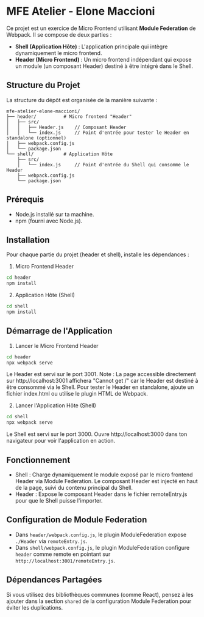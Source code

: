# MFE Atelier - Elone Maccioni

Ce projet est un exercice de Micro Frontend utilisant **Module Federation** de Webpack. Il se compose de deux parties :

- **Shell (Application Hôte)** : L'application principale qui intègre dynamiquement le micro frontend.
- **Header (Micro Frontend)** : Un micro frontend indépendant qui expose un module (un composant Header) destiné à être intégré dans le Shell.

## Structure du Projet

La structure du dépôt est organisée de la manière suivante :

```plaintext
mfe-atelier-elone-maccioni/
├── header/          # Micro frontend "Header"
│   ├── src/
│   │   ├── Header.js    // Composant Header
│   │   └── index.js     // Point d'entrée pour tester le Header en standalone (optionnel)
│   ├── webpack.config.js
│   └── package.json
└── shell/           # Application Hôte
    ├── src/
    │   └── index.js     // Point d'entrée du Shell qui consomme le Header
    ├── webpack.config.js
    └── package.json
```

## Prérequis

- Node.js installé sur ta machine.
- npm (fourni avec Node.js).

## Installation

Pour chaque partie du projet (header et shell), installe les dépendances :

1. Micro Frontend Header
```bash
cd header
npm install
```

2. Application Hôte (Shell)
```bash
cd shell
npm install
```

## Démarrage de l'Application

1. Lancer le Micro Frontend Header
```bash
cd header
npx webpack serve
```
Le Header est servi sur le port 3001. Note : La page accessible directement sur http://localhost:3001 affichera "Cannot get /" car le Header est destiné à être consommé via le Shell. Pour tester le Header en standalone, ajoute un fichier index.html ou utilise le plugin HTML de Webpack.

2. Lancer l'Application Hôte (Shell)
```bash
cd shell
npx webpack serve
```
Le Shell est servi sur le port 3000. Ouvre http://localhost:3000 dans ton navigateur pour voir l'application en action.

## Fonctionnement

- Shell : Charge dynamiquement le module exposé par le micro frontend Header via Module Federation. Le composant Header est injecté en haut de la page, suivi du contenu principal du Shell.
- Header : Expose le composant Header dans le fichier remoteEntry.js pour que le Shell puisse l'importer.

## Configuration de Module Federation

- Dans `header/webpack.config.js`, le plugin ModuleFederation expose `./Header` via `remoteEntry.js`.
- Dans `shell/webpack.config.js`, le plugin ModuleFederation configure `header` comme remote en pointant sur `http://localhost:3001/remoteEntry.js`.

## Dépendances Partagées

Si vous utilisez des bibliothèques communes (comme React), pensez à les ajouter dans la section `shared` de la configuration Module Federation pour éviter les duplications.
